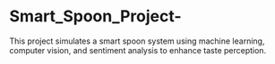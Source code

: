 # Smart_Spoon_Project-

This project simulates a smart spoon system using machine learning, computer vision, and sentiment analysis to enhance taste perception.
